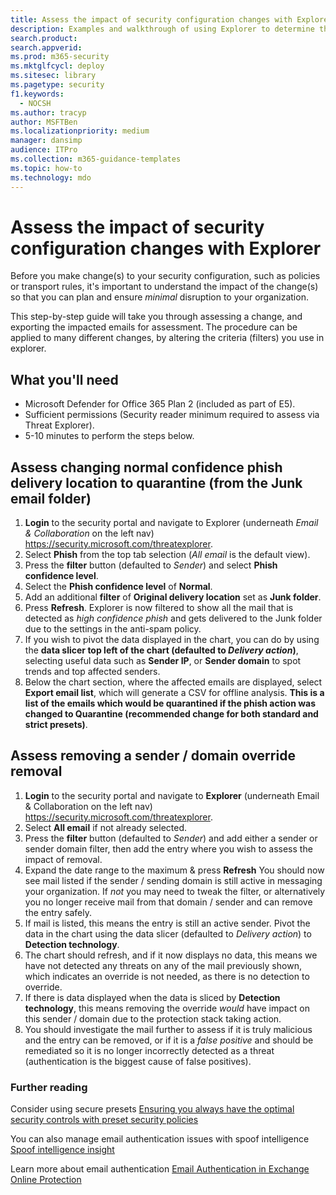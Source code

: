```yaml
---
title: Assess the impact of security configuration changes with Explorer
description: Examples and walkthrough of using Explorer to determine the impact of a security control (configuration) change in Microsoft Defender for Office 365
search.product:
search.appverid:
ms.prod: m365-security
ms.mktglfcycl: deploy
ms.sitesec: library
ms.pagetype: security
f1.keywords:
  - NOCSH
ms.author: tracyp
author: MSFTBen
ms.localizationpriority: medium
manager: dansimp
audience: ITPro
ms.collection: m365-guidance-templates
ms.topic: how-to
ms.technology: mdo
---
```


# Assess the impact of security configuration changes with Explorer

Before you make change(s) to your security configuration, such as policies or transport rules, it's important to understand the impact of the change(s) so that you can plan and ensure *minimal* disruption to your organization.

This step-by-step guide will take you through assessing a change, and exporting the impacted emails for assessment. The procedure can be applied to many different changes, by altering the criteria (filters) you use in explorer.

## What you'll need

- Microsoft Defender for Office 365 Plan 2 (included as part of E5).
- Sufficient permissions (Security reader minimum required to assess via Threat Explorer).
- 5-10 minutes to perform the steps below.

## Assess changing normal confidence phish delivery location to quarantine (from the Junk email folder)

1. **Login** to the security portal and navigate to Explorer (underneath *Email & Collaboration* on the left nav) <https://security.microsoft.com/threatexplorer>.
1. Select **Phish** from the top tab selection (*All email* is the default view).
1. Press the **filter** button (defaulted to *Sender*) and select **Phish confidence level**.
1. Select the **Phish confidence level** of **Normal**.
1. Add an additional **filter** of **Original delivery location** set as **Junk folder**.
1. Press **Refresh**. Explorer is now filtered to show all the mail that is detected as *high confidence phish* and gets delivered to the Junk folder due to the settings in the anti-spam policy.
1. If you wish to pivot the data displayed in the chart, you can do by using the **data slicer top left of the chart (defaulted to *Delivery action*)**, selecting useful data such as **Sender IP**, or **Sender domain** to spot trends and top affected senders.
1. Below the chart section, where the affected emails are displayed, select **Export email list**, which will generate a CSV for offline analysis. **This is a list of the emails which would be quarantined if the phish action was changed to Quarantine (recommended change for both standard and strict presets)**.

## Assess removing a sender / domain override removal

1. **Login** to the security portal and navigate to **Explorer** (underneath Email & Collaboration on the left nav) <https://security.microsoft.com/threatexplorer>.
1. Select **All email** if not already selected.
1. Press the **filter** button (defaulted to *Sender*) and add either a sender or sender domain filter, then add the entry where you wish to assess the impact of removal.
1. Expand the date range to the maximum & press **Refresh** You should now see mail listed if the sender / sending domain is still active in messaging your organization. If *not* you may need to tweak the filter, or alternatively you no longer receive mail from that domain / sender and can remove the entry safely.
1. If mail is listed, this means the entry is still an active sender. Pivot the data in the chart using the data slicer (defaulted to *Delivery action*) to **Detection technology**.
1. The chart should refresh, and if it now displays no data, this means we have not detected any threats on any of the mail previously shown, which indicates an override is not needed, as there is no detection to override.
1. If there is data displayed when the data is sliced by **Detection technology**, this means removing the override *would* have impact on this sender / domain due to the protection stack taking action.
1. You should investigate the mail further to assess if it is truly malicious and the entry can be removed, or if it is a *false positive* and should be remediated so it is no longer incorrectly detected as a threat (authentication is the biggest cause of false positives).

### Further reading

Consider using secure presets [Ensuring you always have the optimal security controls with preset security policies](/microsoft-365/security/office-365-security/step-by-step-guides/ensuring-you-always-have-the-optimal-security-controls-with-preset-security-policies)

You can also manage email authentication issues with spoof intelligence [Spoof intelligence insight](/microsoft-365/security/office-365-security/learn-about-spoof-intelligence)

Learn more about email authentication [Email Authentication in Exchange Online Protection](/microsoft-365/security/office-365-security/email-validation-and-authentication)
